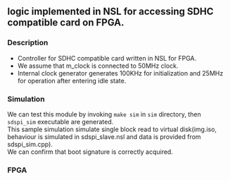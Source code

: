 ## logic implemented in NSL for accessing SDHC compatible card on FPGA.

### Description
- Controller for SDHC compatible card written in NSL for FPGA.
- We assume that m\_clock is connected to 50MHz clock.
- Internal clock generator generates 100KHz for initialization and 25MHz for operation after entering idle state.

### Simulation
We can test this module by invoking `make sim` in `sim` directory, then `sdspi_sim` executable are generated.  
This sample simulation simulate single block read to virtual disk(img.iso, behaviour is simulated in sdspi\_slave.nsl and data is provided from sdspi\_sim.cpp).  
We can confirm that boot signature is correctly acquired.  
### FPGA

